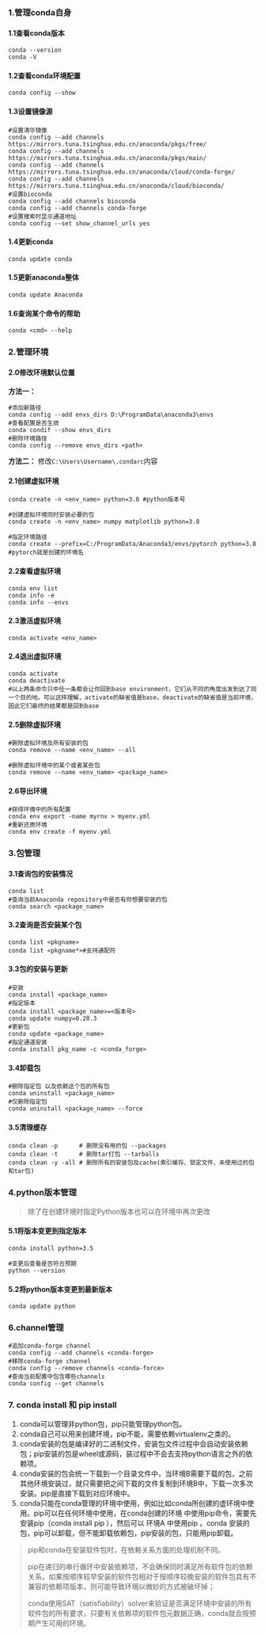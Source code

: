 ### 1.管理conda自身
#### 1.1查看conda版本
```shell
conda --version
conda -V
```
#### 1.2查看conda环境配置
```shell
conda config --show
```
#### 1.3设置镜像源
```shell
#设置清华镜像
conda config --add channels https://mirrors.tuna.tsinghua.edu.cn/anaconda/pkgs/free/
conda config --add channels https://mirrors.tuna.tsinghua.edu.cn/anaconda/pkgs/main/
conda config --add channels https://mirrors.tuna.tsinghua.edu.cn/anaconda/cloud/conda-forge/
conda config --add channels https://mirrors.tuna.tsinghua.edu.cn/anaconda/cloud/bioconda/
#设置bioconda
conda config --add channels bioconda
conda config --add channels conda-forge
#设置搜索时显示通道地址
conda config --set show_channel_urls yes
```
#### 1.4更新conda
```shell
conda update conda
```
#### 1.5更新anaconda整体
```shell
conda update Anaconda
```
#### 1.6查询某个命令的帮助
```shell
conda <cmd> --help
```
### 2.管理环境
#### 2.0修改环境默认位置
**方法一：**
```shell
#添加新路径
conda config --add envs_dirs D:\ProgramData\anaconda3\envs
#查看配置是否生效
conda condif --show envs_dirs
#删除环境路径
conda config --remove envs_dirs <path>
```
**方法二：**
修改`C:\Users\Username\.condarc`内容
#### 2.1创建虚拟环境
```shell
conda create -n <env_name> python=3.8 #python版本号

#创建虚拟环境同时安装必要的包
conda create -n <env_name> numpy matplotlib python=3.8

#指定环境路径
conda create --prefix=C:/ProgramData/Anaconda3/envs/pytorch python=3.8 #pytorch就是创建的环境名

```
#### 2.2查看虚拟环境
```shell
conda env list
conda info -e
conda info --envs
```
#### 2.3激活虚拟环境
```shell
conda activate <env_name>
```
#### 2.4退出虚拟环境
```shell
conda activate
conda deactivate
#以上两条命令只中任一条都会让你回到base environment，它们从不同的角度出发到达了同一个目的地。可以这样理解，activate的缺省值是base，deactivate的缺省值是当前环境，因此它们最终的结果都是回到base
```
#### 2.5删除虚拟环境
```shell
#删除虚拟环境及所有安装的包
conda remove --name <env_name> --all

#删除虚拟环境中的某个或者某些包
conda remove --name <env_name> <package_name>
```
#### 2.6导出环境
```shell
#获得环境中的所有配置
conda env export -name myrnv > myenv.yml
#重新还原环境
conda env create -f myenv.yml
```
### 3.包管理
#### 3.1查询包的安装情况
```shell
conda list
#查询当前Anaconda repository中是否有你想要安装的包
conda search <package_name>
```
#### 3.2查询是否安装某个包
```shell
conda list <pkgname>
conda list <pkgname*>#支持通配符
```
#### 3.3包的安装与更新
```shell
#安装
conda install <package_name>
#指定版本
conda install <package_name>=<版本号>
conda update numpy=0.20.3
#更新包
conda update <package_name>
#指定通道安装
conda install pkg_name -c <conda_forge>
```
#### 3.4卸载包
```shell
#删除指定包 以及依赖这个包的所有包
conda uninstall <package_name>
#仅删除指定包
conda uninstall <package_name> --force
```
#### 3.5清理缓存
```shell
conda clean -p      # 删除没有用的包 --packages
conda clean -t      # 删除tar打包 --tarballs
conda clean -y -all # 删除所有的安装包及cache(索引缓存、锁定文件、未使用过的包和tar包)
```
### 4.python版本管理
>除了在创建环境时指定Python版本也可以在环境中再次更改

#### 5.1将版本变更到指定版本
```shell
conda install python=3.5

#变更后查看是否符合预期
python --version
```
#### 5.2将python版本变更到最新版本
```shell
conda update python
```
### 6.channel管理
```shell
#追加conda-forge channel
conda config --add channels <conda-forge>
#移除conda-forge channel
conda config --remove channels <conda-force>
#查询当前配置中包含哪些channels
conda config --get channels
```
### 7. conda install 和 pip install
1. conda可以管理非python包，pip只能管理python包。
2. conda自己可以用来创建环境，pip不能，需要依赖virtualenv之类的。
3. conda安装的包是编译好的二进制文件，安装包文件过程中会自动安装依赖包；pip安装的包是wheel或源码，装过程中不会去支持python语言之外的依赖项。
4. conda安装的包会统一下载到一个目录文件中，当环境B需要下载的包，之前其他环境安装过，就只需要把之间下载的文件复制到环境B中，下载一次多次安装。pip是直接下载到对应环境中。
5. conda只能在conda管理的环境中使用，例如比如conda所创建的虚环境中使用。pip可以在任何环境中使用，在conda创建的环境 中使用pip命令，需要先安装pip（conda install pip ），然后可以 环境A 中使用pip 。conda 安装的包，pip可以卸载，但不能卸载依赖包，pip安装的包，只能用pip卸载。

> pip和conda在安装软件包时，在依赖关系方面的处理机制不同。
> 
> pip在递归的串行循环中安装依赖项，不会确保同时满足所有软件包的依赖关系，如果按顺序较早安装的软件包相对于按顺序较晚安装的软件包具有不兼容的依赖项版本，则可能导致环境以微妙的方式被破坏掉；
> 
> conda使用SAT（satisfiability）solver来验证是否满足环境中安装的所有软件包的所有要求，只要有关依赖项的软件包元数据正确，conda就会按预期产生可用的环境。

